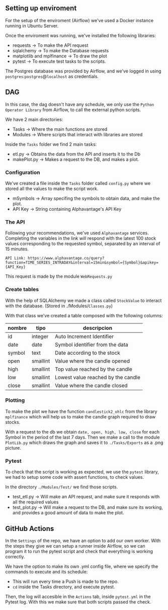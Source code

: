 ## Setting up enviroment

For the setup of the enviroment (Airflow) we've used a Docker instance running in Ubuntu Server.

Once the enviroment was running, we've installed the following libraries:
* requests ->  To make the API request
* sqlalchemy ->  To make the Database requests
* matplotlib and mplfinance -> To draw the plot
* pytest ->  To execute test tasks to the scripts.

The Postgres database was provided by Airflow, and we've logged in using `postgres`:`postgres`@`localhost` as credentials.

## DAG

In this case, the dag doesn't have any schedule, we only use the `Python Operator Library` from Airflow, to call the external python scripts.

We have 2 main directories:

* Tasks -> Where the main functions are stored
* Modules -> Where scripts that interact with libraries are stored

Inside the `Tasks` folder we find 2 main tasks:

* etl.py -> Obtains the data from the API and inserts it to the Db
* makePlot.py -> Makes a request to the DB, and makes a plot.

### Configuration

We've created a file inside the `Tasks` folder called `config.py` where we stored all the values to make the script work.

* mSymbols -> Array specifing the symbols to obtain data, and make the plot.
* API Key -> String containing Alphavantage's API Key

### The API

Following your recommendations, we've used `Alphavantage` services.
Completing the variables in the link will respond with the latest 100 stock values corresponding to the requested symbol, separated by an interval of 15 minutes.

`API Link: https://www.alphavantage.co/query?function=TIME_SERIES_INTRADAY&interval=15min&symbol={Symbol}&apikey={API_Key}`

This request is made by the module `WebRequests.py`


### Create tables

With the help of SQLAlchemy we made a class called `StockValue` to interact with the database.
(Stored in ./Modules/`Classes.py`)

With that class we've created a table composed with the following columns:

| nombre       | tipo     | descripcion                          |
|--------------|----------|--------------------------------------|
| id           | integer  | Auto Increment Identifier            |
| date         | date     | Symbol identifier from the data      |
| symbol       | text     | Date according to the stock          |
| open         | smallint | Value where the candle opened        |
| high         | smallint | Top value reached by the candle      |
| low          | smallint | Lowest value reached by the candle   |
| close        | smallint | Value where the candle closed        |


### Plotting

To make the plot we have the function `candlestick2_ohlc` from the library `mplfinance` which will help us to make the candle graph required to draw stocks.

With a request to the db we obtain `date, open, high, low, close` for each Symbol in the period of the last 7 days. Then we make a call to the module `PlotLib.py` which draws the graph and saves it to `./Tasks/Exports` as a .png picture.


### Pytest

To check that the script is working as expected, we use the `pytest` library, we had to setup some code with assert functions, to check values.

In the directory `./Modules/Test/` we find those scripts.

* test_etl.py -> Will make an API request, and make sure it responds with all the required values
* test_plot.py -> Will make a request to the DB, and make sure its working, and provides a good amount of data to make the plot.

## GitHub Actions

In the `Settings` of the repo, we have an option to add our own worker. With the steps they give we can setup a runner inside Airflow, so we can program it to run the pytest script and check that everything is working correctly.

We have the option to make its own .yml config file, where we specify the commands to execute and its schedule:

* This will run every time a Push is made to the repo.
* `cd` inside the Tasks directory, and execute pytest.

Then, the log will accesible in the `Actions` tab, inside `pytest.yml` in the Pytest log. With this we make sure that both scripts passed the check.